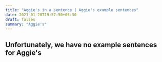 ```yaml
---
title: "Aggie's in a sentence | Aggie's example sentences"
date: 2021-01-20T19:57:50+05:30
draft: falses
summary: "Aggie's"
---
```

## Unfortunately, we have no example sentences for Aggie's                 
